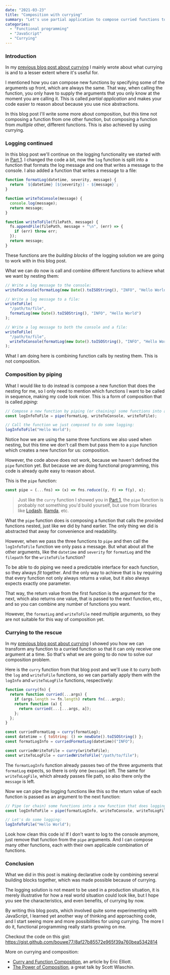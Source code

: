 ```yaml
---
date: "2021-03-23"
title: "Composition with currying"
summary: "Let's use partial application to compose curried functions together."
categories:
  - "Functional programming"
  - "JavaScript"
  - "Currying"
---
```


### Introduction

In my [previous blog post about currying] I mainly wrote about what currying is and to a lesser extent where it's useful for.

I mentioned how you can compose new functions by specifying some of the arguments up front, which are always the same. That way, when calling the function, you only have to supply the arguments that you only know at the moment you are calling it. This is called _partial application_ and makes your code easier to reason about because you use nice abstractions.

In this blog post I'll write some more about composition, but this time not composing a function from one other function, but composing a function from _multiple_ other, different functions. This is also achieved by using currying.

### Logging continued

In this blog post we'll continue on the logging functionality we started with in [Part 1]. I changed the code a bit, now the `log` function is split into a function that formats the log message and one that writes a message to the console. I also added a function that writes a message to a file:

```js
function formatLog(datetime, severity, message) {
  return `${datetime} [${severity}] - ${message}`;
}

function writeToConsole(message) {
  console.log(message);
  return message;
}

function writeToFile(filePath, message) {
  fs.appendFile(filePath, message + "\n", (err) => {
    if (err) throw err;
  });
  return message;
}
```

These functions are the _building blocks_ of the logging solution we are going to work with in this blog post.

What we can do now is call and combine different functions to achieve what we want by nesting them:

```js
// Write a log message to the console:
writeToConsole(formatLog(new Date().toISOString(), "INFO", "Hello World"));

// Write a log message to a file:
writeToFile(
  "/path/to/file",
  formatLog(new Date().toISOString(), "INFO", "Hello World")
);

// Write a log message to both the console and a file:
writeToFile(
  "/path/to/file",
  writeToConsole(formatLog(new Date().toISOString(), "INFO", "Hello World"))
);
```

What I am doing here is combining function calls by nesting them. This is not composition.

### Composition by piping

What I would like to do instead is compose a new function that does the nesting for me, so I only need to mention which functions I want to be called in sequence, making my code look nicer. This is a form of composition that is called _piping_:

```js
// Compose a new function by piping (or chaining) some functions into a new function that does logging for us:
const logInfoToFile = pipe(formatLog, writeToConsole, writeToFile);

// Call the function we just composed to do some logging:
logInfoToFile("Hello World");
```

Notice how we are using the same three functions we also used when nesting, but this time we don't call them but pass them to a `pipe` function which creates a new function for us: composition.

However, the code above does not work, because we haven't defined the `pipe` function yet. But because we are doing functional programming, this code is already quite easy to reason about.

This is the `pipe` function:

```js
const pipe = (...fns) => (x) => fns.reduce((y, f) => f(y), x);
```

> Just like the `curry` function I showed you in [Part 1], the `pipe` function is probably not something you'd build yourself, but use from libraries like [Lodash], [Ramda], etc.

What the `pipe` function does is composing a function that calls the provided functions nested, just like we did by hand earlier. The only thing we did is abstracted that away for convenience and readability.

However, when we pass the three functions to `pipe` and then call the `logInfoToFile` function we only pass a message. But what about all the other arguments, like the `datetime` and `severity` for `formatLog` and the `filepath` for the `writeToFile` function?

To be able to do piping we need a predictable interface for each function, so they always _fit_ together. And the only way to achieve that is by requiring that every function not only always returns a value, but it also always expects exactly one parameter.

That way, the return value from the first function is the argument for the next, which also returns one value, that is passed to the next function, etc., and so you can combine any number of functions you want.

However, the `formatLog` and `writeToFile` need multiple arguments, so they are not suitable for this way of composition yet.

### Currying to the rescue

In my [previous blog post about currying] I showed you how we can transform any function to a curried function so that it can only receive one argument at a time. So that's what we are going to do now to solve our composition problem.

Here is the `curry` function from that blog post and we'll use it to curry both the `log` and `writeToFile` functions, so we can partially apply them with the `logInfo` and `writeToLogFile` functions, respectively:

```js
function curry(fn) {
  return function curried(...args) {
    if (args.length >= fn.length) return fn(...args);
    return function (a) {
      return curried(...[...args, a]);
    };
  };
}

const curriedFormatLog = curry(formatLog);
const datetime = { toString: () => newDate().toISOString() };
const formatLogInfo = curriedFormatLog(datetime)("INFO");

const curriedWriteToFile = curry(writeToFile);
const writeToLogFile = curriedWriteToFile("/path/to/file");
```

The `formatLogInfo` function already passes two of the three arguments that `formatLog` expects, so there is only one (`message`) left. The same for `writeToLogFile`, which already passes file path, so also there only the `message` is left.

Now we can pipe the logging functions like this so the return value of each function is passed as an argument to the next function:

```js
// Pipe (or chain) some functions into a new function that does logging for us:
const logInfoToFile = pipe(formatLogInfo, writeToConsole, writeToLogFile);

// Let's do some logging:
logInfoToFile("Hello World");
```

Look how clean this code is! If I don't want to log to the console anymore, just remove that function from the `pipe` arguments. And I can compose many other functions, each with their own applicable combination of functions.

### Conclusion

What we did in this post is making declarative code by combining several building blocks together, which was made possible because of currying.

The logging solution is not meant to be used in a production situation, it is merely illustrative for how a real world situation could look like, but I hope you see the characteristics, and even benefits, of currying by now.

By writing this blog posts, which involved quite some experimenting with JavaScript, I learned yet another way of thinking and approaching code, and I start seeing more and more possibilities for using currying. The more I do it, functional programming really starts growing on me.

Checkout the code on this gist: https://gist.github.com/bouwe77/8af27b85572e965f39a760bea5342814

More on currying and composition:

- [Curry and Function Composition], an article by Eric Elliott.
- [The Power of Composition], a great talk by Scott Wlaschin.

[part 1]: /currying-what-is-it
[previous blog post about currying]: /currying-what-is-it
[curry and function composition]: https://medium.com/javascript-scene/curry-and-function-composition-2c208d774983
[lodash]: https://lodash.com
[ramda]: https://ramdajs.com
[esnext proposal: the pipeline operator]: https://developer.mozilla.org/en-US/docs/Web/JavaScript/Reference/Operators/Pipeline_operator
[the power of composition]: https://youtu.be/rCKPgu4DvcE
